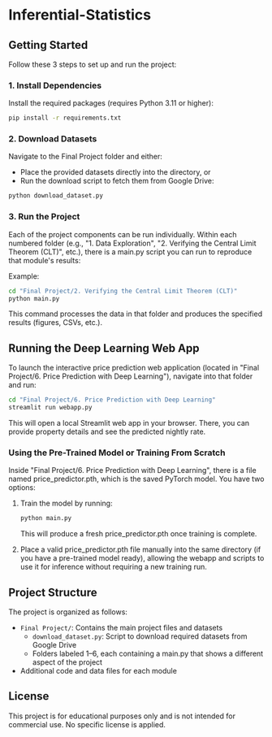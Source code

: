 # Inferential-Statistics

## Getting Started

Follow these 3 steps to set up and run the project:

### 1. Install Dependencies

Install the required packages (requires Python 3.11 or higher):

```bash
pip install -r requirements.txt
```

### 2. Download Datasets

Navigate to the Final Project folder and either:
- Place the provided datasets directly into the directory, or
- Run the download script to fetch them from Google Drive:

```bash
python download_dataset.py
```

### 3. Run the Project

Each of the project components can be run individually. Within each numbered folder (e.g., "1. Data Exploration", "2. Verifying the Central Limit Theorem (CLT)", etc.), there is a main.py script you can run to reproduce that module's results:

Example:
```bash
cd "Final Project/2. Verifying the Central Limit Theorem (CLT)"
python main.py
```

This command processes the data in that folder and produces the specified results (figures, CSVs, etc.).

## Running the Deep Learning Web App

To launch the interactive price prediction web application (located in "Final Project/6. Price Prediction with Deep Learning"), navigate into that folder and run:

```bash
cd "Final Project/6. Price Prediction with Deep Learning"
streamlit run webapp.py
```

This will open a local Streamlit web app in your browser. There, you can provide property details and see the predicted nightly rate.

### Using the Pre-Trained Model or Training From Scratch

Inside "Final Project/6. Price Prediction with Deep Learning", there is a file named price_predictor.pth, which is the saved PyTorch model. You have two options:

1. Train the model by running:
   ```bash
   python main.py
   ```
   This will produce a fresh price_predictor.pth once training is complete.

2. Place a valid price_predictor.pth file manually into the same directory (if you have a pre-trained model ready), allowing the webapp and scripts to use it for inference without requiring a new training run.

## Project Structure

The project is organized as follows:
- `Final Project/`: Contains the main project files and datasets
  - `download_dataset.py`: Script to download required datasets from Google Drive
  - Folders labeled 1–6, each containing a main.py that shows a different aspect of the project
- Additional code and data files for each module

## License

This project is for educational purposes only and is not intended for commercial use. No specific license is applied.